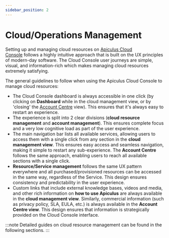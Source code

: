 ```yaml
---
sidebar_position: 2
---
```

# Cloud/Operations Management
Setting up and managing cloud resources on [Apiculus Cloud Console](CloudConsoleOverview) follows a highly intuitive approach that is built on the UX principles of modern-day software. The Cloud Console user journeys are simple, visual, and information-rich which makes managing cloud resources extremely satisfying.

The general guidelines to follow when using the Apiculus Cloud Console to manage cloud resources:

- The Cloud Console dashboard is always accessible in one click (by clicking on **Dashboard** while in the cloud management view, or by 'closing' the [Account Centre](/docs/Subscribers/AccountCentre/AboutApiculusAccountCentre) view). This ensures that it's always easy to restart an experience.
- The experience is split into 2 clear divisions (**cloud resource management** and **account management**). This ensures complete focus and a very low cognitive load as part of the user experience.
- The main navigation bar lists all available services, allowing users to access them with a single click from any section in the **cloud management view**. This ensures easy access and seamless navigation, making it simple to restart any sub-experience. The **Account Centre** follows the same approach, enabling users to reach all available sections with a single click.
- **Resource/Service management** follows the same UX pattern everywhere and all purchased/provisioned resources can be accessed in the same way, regardless of the Service. This design ensures consistency and predictability in the user experience.
- Custom links that include external knowledge bases, videos and media, and other rich information on **how to use Apiculus** are always available in the **cloud management view**. Similarly, commercial information (such as privacy policy, SLA, EULA, etc.) is always available in the **Account Centre view**. This design ensures that information is strategically provided on the Cloud Console interface.

:::note
Detailed guides on cloud resource management can be found in the following sections.
:::



